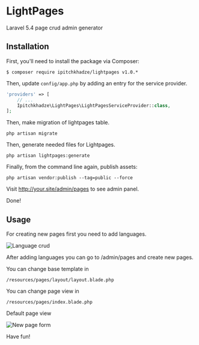 # LightPages
Laravel 5.4 page crud admin generator

Installation
------------

First, you'll need to install the package via Composer:

```shell
$ composer require ipitchkhadze/lightpages v1.0.*
```

Then, update `config/app.php` by adding an entry for the service provider.

```php
'providers' => [
    // ...
    Ipitchkhadze\LightPages\LightPagesServiceProvider::class,
];
```
Then, make migration of lightpages table.

```shell
php artisan migrate
```
Then, generate needed files for Lightpages.

```shell
php artisan lightpages:generate
```
Finally, from the command line again, publish assets:

```shell
php artisan vendor:publish --tag=public --force
```

Visit http://your.site/admin/pages to see admin panel.

Done!

Usage
-----
For creating new pages first you need to add languages.

![Language crud](https://preview.ibb.co/djejkk/screencapture1.png)

After adding languages you can go to /admin/pages and create new pages.



You can change base template in 

    /resources/pages/layout/layout.blade.php
    
You can change page view in

    /resources/pages/index.blade.php
    
Default page view

![New page form](https://preview.ibb.co/nQuBWQ/screencapture3.png)

Have fun!
